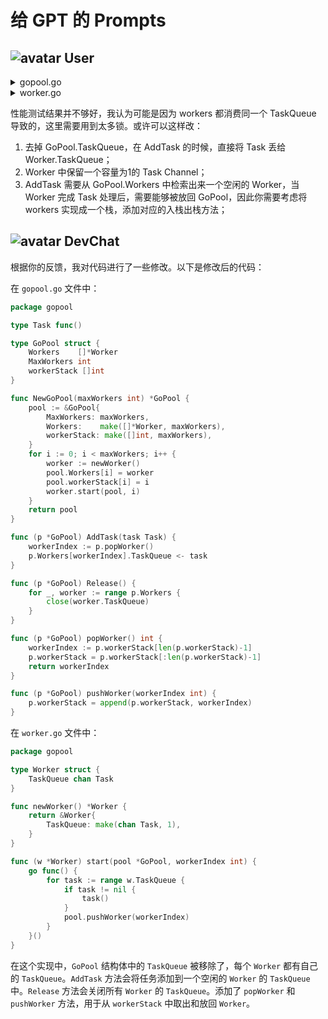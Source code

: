 # 给 GPT 的 Prompts

## ![avatar](../../assets/icons/avatar_spaceman.png) **User**

<details>
<summary>gopool.go</summary>
package gopool

type Task func()

type GoPool struct {
    TaskQueue  chan Task
    MaxWorkers int
    Workers    []*Worker
}

func NewGoPool(maxWorkers int) *GoPool {
    pool := &GoPool{
        TaskQueue:  make(chan Task),
        MaxWorkers: maxWorkers,
        Workers:    make([]*Worker, maxWorkers),
    }
    for i := 0; i < maxWorkers; i++ {
        worker := newWorker(pool.TaskQueue)
        pool.Workers[i] = worker
        worker.start()
    }
    return pool
}

func (p *GoPool) AddTask(task Task) {
    p.TaskQueue <- task
}

func (p *GoPool) Release() {
    close(p.TaskQueue)
    for _, worker := range p.Workers {
        <-worker.TaskQueue
    }
}
</details>

<details>
<summary>worker.go</summary>
package gopool

type Worker struct {
    TaskQueue chan Task
}

func newWorker(taskQueue chan Task) *Worker {
    return &Worker{
        TaskQueue: taskQueue,
    }
}

func (w *Worker) start() {
    go func() {
        for task := range w.TaskQueue {
            if task != nil {
                task()
            }
        }
    }()
}
</details>

性能测试结果并不够好，我认为可能是因为 workers 都消费同一个 TaskQueue 导致的，这里需要用到太多锁。或许可以这样改：
1. 去掉 GoPool.TaskQueue，在 AddTask 的时候，直接将 Task 丢给 Worker.TaskQueue；
2. Worker 中保留一个容量为1的 Task Channel；
3. AddTask 需要从 GoPool.Workers 中检索出来一个空闲的 Worker，当 Worker 完成 Task 处理后，需要能够被放回 GoPool，因此你需要考虑将 workers 实现成一个栈，添加对应的入栈出栈方法；

## ![avatar](../../assets/icons/avatar_devchat.svg) **DevChat**

根据你的反馈，我对代码进行了一些修改。以下是修改后的代码：

在 `gopool.go` 文件中：

```go
package gopool

type Task func()

type GoPool struct {
    Workers    []*Worker
    MaxWorkers int
    workerStack []int
}

func NewGoPool(maxWorkers int) *GoPool {
    pool := &GoPool{
        MaxWorkers: maxWorkers,
        Workers:    make([]*Worker, maxWorkers),
        workerStack: make([]int, maxWorkers),
    }
    for i := 0; i < maxWorkers; i++ {
        worker := newWorker()
        pool.Workers[i] = worker
        pool.workerStack[i] = i
        worker.start(pool, i)
    }
    return pool
}

func (p *GoPool) AddTask(task Task) {
    workerIndex := p.popWorker()
    p.Workers[workerIndex].TaskQueue <- task
}

func (p *GoPool) Release() {
    for _, worker := range p.Workers {
        close(worker.TaskQueue)
    }
}

func (p *GoPool) popWorker() int {
    workerIndex := p.workerStack[len(p.workerStack)-1]
    p.workerStack = p.workerStack[:len(p.workerStack)-1]
    return workerIndex
}

func (p *GoPool) pushWorker(workerIndex int) {
    p.workerStack = append(p.workerStack, workerIndex)
}
```

在 `worker.go` 文件中：

```go
package gopool

type Worker struct {
    TaskQueue chan Task
}

func newWorker() *Worker {
    return &Worker{
        TaskQueue: make(chan Task, 1),
    }
}

func (w *Worker) start(pool *GoPool, workerIndex int) {
    go func() {
        for task := range w.TaskQueue {
            if task != nil {
                task()
            }
            pool.pushWorker(workerIndex)
        }
    }()
}
```

在这个实现中，`GoPool` 结构体中的 `TaskQueue` 被移除了，每个 `Worker` 都有自己的 `TaskQueue`。`AddTask` 方法会将任务添加到一个空闲的 `Worker` 的 `TaskQueue` 中。`Release` 方法会关闭所有 `Worker` 的 `TaskQueue`。添加了 `popWorker` 和 `pushWorker` 方法，用于从 `workerStack` 中取出和放回 `Worker`。
